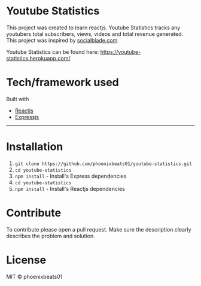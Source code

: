 # Youtube Statistics #
This project was created to learn reactjs. Youtube Statistics tracks any youtubers total subscribers, views, videos and total revenue generated. This project was inspired by 
[socialblade.com](https://socialblade.com)

Youtube Statistics can be found here: https://youtube-statistics.herokuapp.com/

# Tech/framework used #
Built with

  * [Reactjs](https://reactjs.org)
  * [Expressjs](https://expressjs.com)
  
- - - -  
    
# Installation #
  1. `git clone https://github.com/phoenixbeats01/youtube-statistics.git`
  2. `cd youtube-statistics`
  3. `npm install` - Install's Express dependencies
  4. `cd youtube-statistics` 
  5. `npm install` - Install's Reactjs dependencies
  
# Contribute #
To contribute please open a pull request. Make sure the description clearly describes the problem and solution.
 
# License #
MIT © phoenixbeats01
